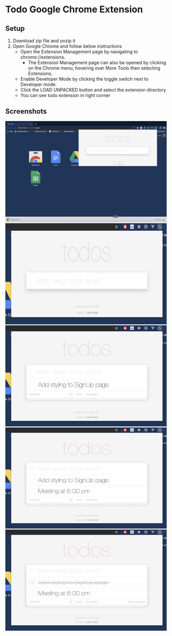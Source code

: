 # Todo Google Chrome Extension

## Setup
1. Download zip file and unzip it
1. Open Google Chrome and follow below instructions  
    - Open the Extension Management page by navigating to chrome://extensions.
        - The Extension Management page can also be opened by clicking on the Chrome menu, hovering over More Tools then selecting Extensions.
    - Enable Developer Mode by clicking the toggle switch next to Developer mode.
    - Click the LOAD UNPACKED button and select the extension directory 
    - You can see todo extension in right corner

## Screenshots

![](/screenshots/screenshot1.png)
![](/screenshots/screenshot2.png)
![](/screenshots/screenshot3.png)
![](/screenshots/screenshot4.png)
![](/screenshots/screenshot5.png)
